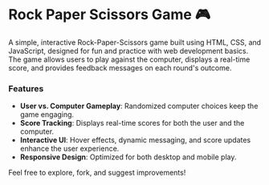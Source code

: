 # Rock Paper Scissors Game 🎮

A simple, interactive Rock-Paper-Scissors game built using HTML, CSS, and JavaScript, designed for fun and practice with web development basics. The game allows users to play against the computer, displays a real-time score, and provides feedback messages on each round's outcome. 

### Features
- **User vs. Computer Gameplay**: Randomized computer choices keep the game engaging.
- **Score Tracking**: Displays real-time scores for both the user and the computer.
- **Interactive UI**: Hover effects, dynamic messaging, and score updates enhance the user experience.
- **Responsive Design**: Optimized for both desktop and mobile play.

Feel free to explore, fork, and suggest improvements!
